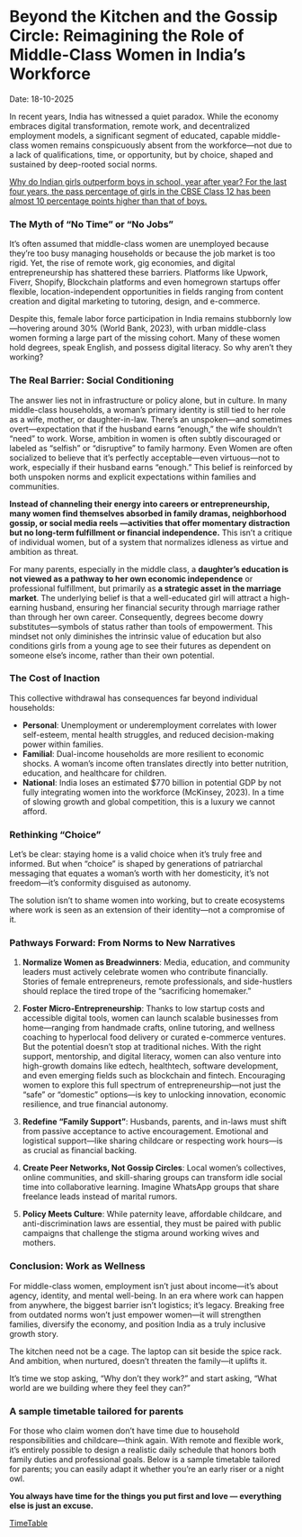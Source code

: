 # Beyond the Kitchen and the Gossip Circle: Reimagining the Role of Middle-Class Women in India’s Workforce

Date: 18-10-2025

In recent years, India has witnessed a quiet paradox. While the economy embraces digital transformation, remote work, and decentralized employment models, a significant segment of educated, capable middle-class women remains conspicuously absent from the workforce—not due to a lack of qualifications, time, or opportunity, but by choice, shaped and sustained by deep-rooted social norms.

[Why do Indian girls outperform boys in school, year after year? For the last four years, the pass percentage of girls in the CBSE Class 12 has been almost 10 percentage points higher than that of boys.](https://scroll.in/article/654416/why-do-indian-girls-outperform-boys-in-school-year-after-year)

### The Myth of “No Time” or “No Jobs”

It’s often assumed that middle-class women are unemployed because they’re too busy managing households or because the job market is too rigid. Yet, the rise of remote work, gig economies, and digital entrepreneurship has shattered these barriers. Platforms like Upwork, Fiverr, Shopify, Blockchain platforms and even homegrown startups offer flexible, location-independent opportunities in fields ranging from content creation and digital marketing to tutoring, design, and e-commerce.

Despite this, female labor force participation in India remains stubbornly low—hovering around 30% (World Bank, 2023), with urban middle-class women forming a large part of the missing cohort. Many of these women hold degrees, speak English, and possess digital literacy. So why aren’t they working?

### The Real Barrier: Social Conditioning

The answer lies not in infrastructure or policy alone, but in culture. In many middle-class households, a woman’s primary identity is still tied to her role as a wife, mother, or daughter-in-law. There’s an unspoken—and sometimes overt—expectation that if the husband earns “enough,” the wife shouldn’t “need” to work. Worse, ambition in women is often subtly discouraged or labeled as “selfish” or “disruptive” to family harmony. Even Women are often socialized to believe that it’s perfectly acceptable—even virtuous—not to work, especially if their husband earns “enough.” This belief is reinforced by both unspoken norms and explicit expectations within families and communities.

**Instead of channeling their energy into careers or entrepreneurship, many women find themselves absorbed in family dramas, neighborhood gossip, or social media reels —activities that offer momentary distraction but no long-term fulfillment or financial independence.** This isn’t a critique of individual women, but of a system that normalizes idleness as virtue and ambition as threat.

For many parents, especially in the middle class, a **daughter’s education is not viewed as a pathway to her own economic independence** or professional fulfillment, but primarily as **a strategic asset in the marriage market**. The underlying belief is that a well-educated girl will attract a high-earning husband, ensuring her financial security through marriage rather than through her own career. Consequently, degrees become dowry substitutes—symbols of status rather than tools of empowerment. This mindset not only diminishes the intrinsic value of education but also conditions girls from a young age to see their futures as dependent on someone else’s income, rather than their own potential.

### The Cost of Inaction

This collective withdrawal has consequences far beyond individual households:

- **Personal**: Unemployment or underemployment correlates with lower self-esteem, mental health struggles, and reduced decision-making power within families.
- **Familial**: Dual-income households are more resilient to economic shocks. A woman’s income often translates directly into better nutrition, education, and healthcare for children.
- **National**: India loses an estimated $770 billion in potential GDP by not fully integrating women into the workforce (McKinsey, 2023). In a time of slowing growth and global competition, this is a luxury we cannot afford.

### Rethinking “Choice”

Let’s be clear: staying home is a valid choice when it’s truly free and informed. But when “choice” is shaped by generations of patriarchal messaging that equates a woman’s worth with her domesticity, it’s not freedom—it’s conformity disguised as autonomy.

The solution isn’t to shame women into working, but to create ecosystems where work is seen as an extension of their identity—not a compromise of it.

### Pathways Forward: From Norms to New Narratives

1. **Normalize Women as Breadwinners**: Media, education, and community leaders must actively celebrate women who contribute financially. Stories of female entrepreneurs, remote professionals, and side-hustlers should replace the tired trope of the “sacrificing homemaker.”

2. **Foster Micro-Entrepreneurship**: Thanks to low startup costs and accessible digital tools, women can launch scalable businesses from home—ranging from handmade crafts, online tutoring, and wellness coaching to hyperlocal food delivery or curated e-commerce ventures. But the potential doesn’t stop at traditional niches. With the right support, mentorship, and digital literacy, women can also venture into high-growth domains like edtech, healthtech, software development, and even emerging fields such as blockchain and fintech. Encouraging women to explore this full spectrum of entrepreneurship—not just the “safe” or “domestic” options—is key to unlocking innovation, economic resilience, and true financial autonomy.

3. **Redefine “Family Support”**: Husbands, parents, and in-laws must shift from passive acceptance to active encouragement. Emotional and logistical support—like sharing childcare or respecting work hours—is as crucial as financial backing.

4. **Create Peer Networks, Not Gossip Circles**: Local women’s collectives, online communities, and skill-sharing groups can transform idle social time into collaborative learning. Imagine WhatsApp groups that share freelance leads instead of marital rumors.

5. **Policy Meets Culture**: While paternity leave, affordable childcare, and anti-discrimination laws are essential, they must be paired with public campaigns that challenge the stigma around working wives and mothers.

### Conclusion: Work as Wellness

For middle-class women, employment isn’t just about income—it’s about agency, identity, and mental well-being. In an era where work can happen from anywhere, the biggest barrier isn’t logistics; it’s legacy. Breaking free from outdated norms won’t just empower women—it will strengthen families, diversify the economy, and position India as a truly inclusive growth story.

The kitchen need not be a cage. The laptop can sit beside the spice rack. And ambition, when nurtured, doesn’t threaten the family—it uplifts it.

It’s time we stop asking, “Why don’t they work?” and start asking, “What world are we building where they feel they can?”


### A sample timetable tailored for parents

For those who claim women don’t have time due to household responsibilities and childcare—think again. With remote and flexible work, it’s entirely possible to design a realistic daily schedule that honors both family duties and professional goals. Below is a sample timetable tailored for parents; you can easily adapt it whether you’re an early riser or a night owl.

**You always have time for the things you put first and love — everything else is just an excuse.**


[TimeTable](./data/parents-time-table.pdf)
